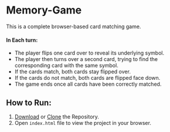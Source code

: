 # Memory-Game

This is a complete browser-based card matching game.

#### In Each turn:

* The player flips one card over to reveal its underlying symbol.
* The player then turns over a second card, trying to find the corresponding card with the same symbol.
* If the cards match, both cards stay flipped over.
* If the cards do not match, both cards are flipped face down.
* The game ends once all cards have been correctly matched.


## How to Run: 

1. [Download](https://github.com/aditya-narayan-ray/memory-game-for-udacity/archive/master.zip) or [Clone](https://github.com/aditya-narayan-ray/memory-game-for-udacity.git) the Repository.
2. Open `index.html` file to view the project in your browser.

